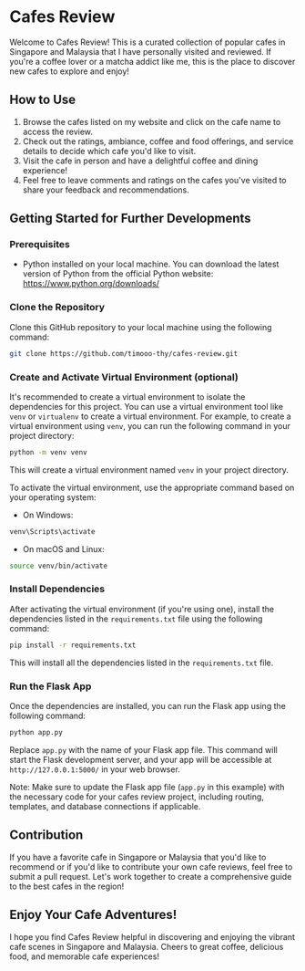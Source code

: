 # Cafes Review

Welcome to Cafes Review! This is a curated collection of popular cafes in Singapore and Malaysia that I have personally visited and reviewed. If you're a coffee lover or a matcha addict like me, this is the place to discover new cafes to explore and enjoy!

## How to Use

1. Browse the cafes listed on my website and click on the cafe name to access the review.
2. Check out the ratings, ambiance, coffee and food offerings, and service details to decide which cafe you'd like to visit.
3. Visit the cafe in person and have a delightful coffee and dining experience!
4. Feel free to leave comments and ratings on the cafes you've visited to share your feedback and recommendations.

## Getting Started for Further Developments

### Prerequisites
- Python installed on your local machine. You can download the latest version of Python from the official Python website: https://www.python.org/downloads/

### Clone the Repository
Clone this GitHub repository to your local machine using the following command:
```bash
git clone https://github.com/timooo-thy/cafes-review.git
```
### Create and Activate Virtual Environment (optional)
It's recommended to create a virtual environment to isolate the dependencies for this project. You can use a virtual environment tool like `venv` or `virtualenv` to create a virtual environment. For example, to create a virtual environment using `venv`, you can run the following command in your project directory:
```bash
python -m venv venv
```
This will create a virtual environment named `venv` in your project directory.

To activate the virtual environment, use the appropriate command based on your operating system:
- On Windows:
```bash
venv\Scripts\activate
```
- On macOS and Linux:
```bash
source venv/bin/activate
```
### Install Dependencies
After activating the virtual environment (if you're using one), install the dependencies listed in the `requirements.txt` file using the following command:
```bash
pip install -r requirements.txt
```
This will install all the dependencies listed in the `requirements.txt` file.

### Run the Flask App
Once the dependencies are installed, you can run the Flask app using the following command:
```bash
python app.py
```
Replace `app.py` with the name of your Flask app file. This command will start the Flask development server, and your app will be accessible at `http://127.0.0.1:5000/` in your web browser.

Note: Make sure to update the Flask app file (`app.py` in this example) with the necessary code for your cafes review project, including routing, templates, and database connections if applicable.

## Contribution

If you have a favorite cafe in Singapore or Malaysia that you'd like to recommend or if you'd like to contribute your own cafe reviews, feel free to submit a pull request. Let's work together to create a comprehensive guide to the best cafes in the region!

## Enjoy Your Cafe Adventures!

I hope you find Cafes Review helpful in discovering and enjoying the vibrant cafe scenes in Singapore and Malaysia. Cheers to great coffee, delicious food, and memorable cafe experiences!
